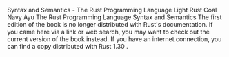 Syntax and Semantics - The Rust Programming Language
Light
Rust
Coal
Navy
Ayu
The Rust Programming Language
Syntax and Semantics
The first edition of the book is no longer distributed with Rust's documentation.
If you came here via a link or web search, you may want to check out
the current
version of the book
instead.
If you have an internet connection, you can
find a copy distributed with
Rust
1.30
.